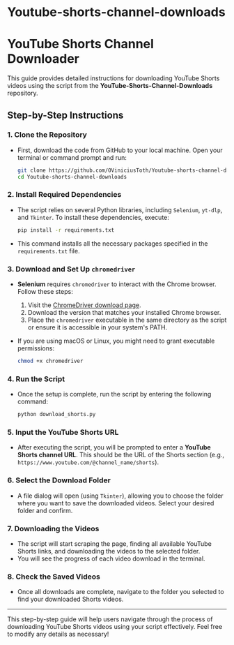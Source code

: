 # Youtube-shorts-channel-downloads
# YouTube Shorts Channel Downloader

This guide provides detailed instructions for downloading YouTube Shorts videos using the script from the **YouTube-Shorts-Channel-Downloads** repository.

## Step-by-Step Instructions

### 1. Clone the Repository
   - First, download the code from GitHub to your local machine. Open your terminal or command prompt and run:
     ```bash
     git clone https://github.com/OViniciusToth/Youtube-shorts-channel-downloads.git
     cd Youtube-shorts-channel-downloads
     ```

### 2. Install Required Dependencies
   - The script relies on several Python libraries, including `Selenium`, `yt-dlp`, and `Tkinter`. To install these dependencies, execute:
     ```bash
     pip install -r requirements.txt
     ```
   - This command installs all the necessary packages specified in the `requirements.txt` file.

### 3. Download and Set Up `chromedriver`
   - **Selenium** requires `chromedriver` to interact with the Chrome browser. Follow these steps:
     1. Visit the [ChromeDriver download page](https://chromedriver.chromium.org/downloads).
     2. Download the version that matches your installed Chrome browser.
     3. Place the `chromedriver` executable in the same directory as the script or ensure it is accessible in your system's PATH.

   - If you are using macOS or Linux, you might need to grant executable permissions:
     ```bash
     chmod +x chromedriver
     ```

### 4. Run the Script
   - Once the setup is complete, run the script by entering the following command:
     ```bash
     python download_shorts.py
     ```

### 5. Input the YouTube Shorts URL
   - After executing the script, you will be prompted to enter a **YouTube Shorts channel URL**. This should be the URL of the Shorts section (e.g., `https://www.youtube.com/@channel_name/shorts`).

### 6. Select the Download Folder
   - A file dialog will open (using `Tkinter`), allowing you to choose the folder where you want to save the downloaded videos. Select your desired folder and confirm.

### 7. Downloading the Videos
   - The script will start scraping the page, finding all available YouTube Shorts links, and downloading the videos to the selected folder.
   - You will see the progress of each video download in the terminal.

### 8. Check the Saved Videos
   - Once all downloads are complete, navigate to the folder you selected to find your downloaded Shorts videos.

---

This step-by-step guide will help users navigate through the process of downloading YouTube Shorts videos using your script effectively. Feel free to modify any details as necessary!
